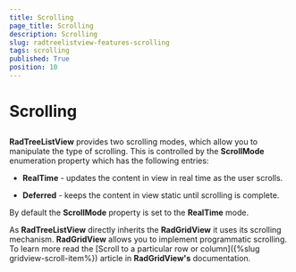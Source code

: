 ```yaml
---
title: Scrolling
page_title: Scrolling
description: Scrolling
slug: radtreelistview-features-scrolling
tags: scrolling
published: True
position: 10
---
```


# Scrolling



## 

__RadTreeListView__ provides two scrolling modes, which allow you to manipulate the type of scrolling. This is controlled by the __ScrollMode__ enumeration property which has the following entries:
		

* __RealTime__ - updates the content in view in real time as the user scrolls.
			

* __Deferred__ - keeps the content in view static until scrolling is complete.
			

By default the __ScrollMode__ property is set to the __RealTime__ mode.
		

As __RadTreeListView__ directly inherits the __RadGridView__ it uses its scrolling mechanism. __RadGridView__ allows you to implement programmatic scrolling. To learn more read the
		  [Scroll to a particular row or column]({%slug gridview-scroll-item%}) article in __RadGridView's__ documentation.
		
